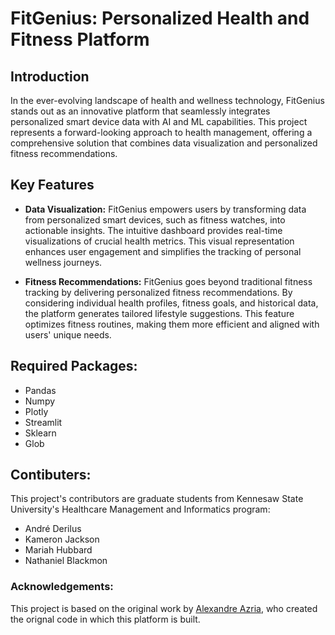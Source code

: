 # FitGenius: Personalized Health and Fitness Platform
## Introduction 
In the ever-evolving landscape of health and wellness technology, FitGenius stands out as an innovative platform that seamlessly integrates personalized smart device data with AI and ML capabilities. This project represents a forward-looking approach to health management, offering a comprehensive solution that combines data visualization and personalized fitness recommendations.

## Key Features 
- **Data Visualization:**
  FitGenius empowers users by transforming data from personalized smart devices, such as fitness watches, into actionable insights. The intuitive dashboard provides real-time visualizations of crucial health metrics. This visual representation enhances user engagement and simplifies the tracking of personal wellness journeys.

- **Fitness Recommendations:**
  FitGenius goes beyond traditional fitness tracking by delivering personalized fitness recommendations. By considering individual health profiles, fitness goals, and historical data, the platform generates tailored lifestyle suggestions. This feature optimizes fitness routines, making them more efficient and aligned with users' unique needs.

## Required Packages: 
- Pandas
- Numpy
- Plotly
- Streamlit
- Sklearn
- Glob

## Contibuters: 
This project's contributors are graduate students from Kennesaw State University's Healthcare Management and Informatics program:
- André Derilus
- Kameron Jackson
- Mariah Hubbard
- Nathaniel Blackmon

### Acknowledgements: 
This project is based on the original work by [Alexandre Azria](https://github.com/alexazria/Predicting_Diseases_Streamlit_ML.git), who created the orignal code in which this platform is built. 
